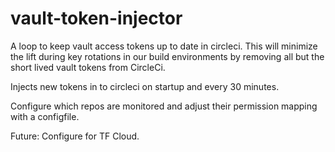 # vault-token-injector
A loop to keep vault access tokens up to date in circleci. 
This will minimize the lift during key rotations in our build environments by removing all but the short lived vault tokens from CircleCi.

Injects new tokens in to circleci on startup and every 30 minutes. 

Configure which repos are monitored and adjust their permission mapping with a configfile.

Future: 
Configure for TF Cloud.
